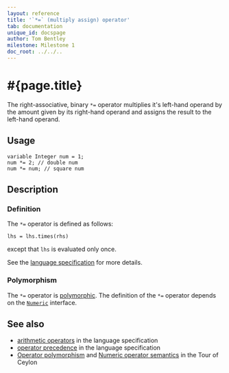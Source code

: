 ```yaml
---
layout: reference
title: '`*=` (multiply assign) operator'
tab: documentation
unique_id: docspage
author: Tom Bentley
milestone: Milestone 1
doc_root: ../../..
---
```


# #{page.title}

The right-associative, binary `*=` operator multiplies it's left-hand operand 
by the amount given by its right-hand operand and assigns the result to the 
left-hand operand.

## Usage 

<!-- cat: void m() { -->
    variable Integer num = 1;
    num *= 2; // double num 
    num *= num; // square num
<!-- cat: } -->

## Description


### Definition

The `*=` operator is defined as follows:

    lhs = lhs.times(rhs)

except that `lhs` is evaluated only once.

See the [language specification](#{page.doc_root}/#{site.urls.spec_relative}#arithmetic) for more details.

### Polymorphism

The `*=` operator is [polymorphic](#{page.doc_root}/reference/operator/operator-polymorphism).
The definition of the `*=` operator depends 
on the [`Numeric`](#{page.doc_root}/api/ceylon/language/interface_Numeric.html) interface.

## See also

* [arithmetic operators](#{page.doc_root}/#{site.urls.spec_relative}#arithmetic) in the 
  language specification
* [operator precedence](#{page.doc_root}/#{site.urls.spec_relative}#operatorprecedence) in the 
  language specification
* [Operator polymorphism](#{page.doc_root}/tour/language-module/#operator_polymorphism) 
  and 
  [Numeric operator semantics](#{page.doc_root}/tour/language-module/#numeric_operator_semantics) 
  in the Tour of Ceylon
